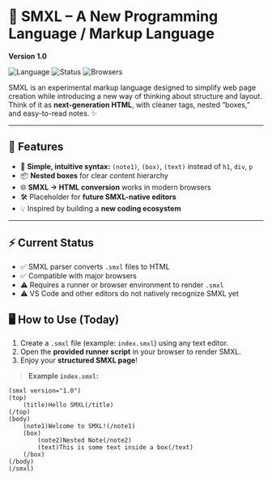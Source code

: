 # 🌟 SMXL – A New Programming Language / Markup Language

**Version 1.0**  

![Language](https://img.shields.io/badge/language-SMXL-blue) ![Status](https://img.shields.io/badge/status-Experimental-orange) ![Browsers](https://img.shields.io/badge/browser-Chrome%20%7C%20Firefox%20%7C%20Edge-lightgrey)

SMXL is an experimental markup language designed to simplify web page creation while introducing a new way of thinking about structure and layout.  
Think of it as **next-generation HTML**, with cleaner tags, nested “boxes,” and easy-to-read notes. ✨

---

## 🚀 Features

- 📝 **Simple, intuitive syntax:** `(note1)`, `(box)`, `(text)` instead of `h1`, `div`, `p`  
- 📦 **Nested boxes** for clear content hierarchy  
- 🌐 **SMXL → HTML conversion** works in modern browsers  
- 🛠️ Placeholder for **future SMXL-native editors**  
- 💡 Inspired by building a **new coding ecosystem**

---

## ⚡ Current Status

- ✅ SMXL parser converts `.smxl` files to HTML  
- ✅ Compatible with major browsers  
- ⚠️ Requires a runner or browser environment to render `.smxl`  
- ⚠️ VS Code and other editors do not natively recognize SMXL yet  

## 🖥️ How to Use (Today)

1. Create a `.smxl` file (example: `index.smxl`) using any text editor.  
2. Open the **provided runner script** in your browser to render SMXL.  
3. Enjoy your **structured SMXL page**!  

> **Example `index.smxl`:**
```smxl
(smxl version="1.0")
(top)
    (title)Hello SMXL(/title)
(/top)
(body)
    (note1)Welcome to SMXL!(/note1)
    (box)
        (note2)Nested Note(/note2)
        (text)This is some text inside a box(/text)
    (/box)
(/body)
(/smxl)
